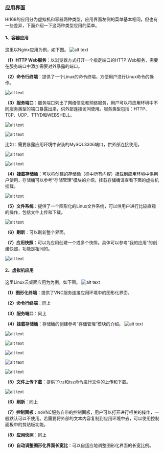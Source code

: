 ### 应用界面
Hi168的应用分为虚拟机和容器两种类型，应用界面左侧的菜单基本相同，但也有一些差异，下面介绍一下这两种类型应用的菜单。
#### 1、容器应用
这里以Nginx应用为例，如下图。
![alt text](./appcentor08.png)

**（1）HTTP Web服务**：以浏览器方式打开一个指定端口的HTTP Web服务，需要在服务端口中添加需要对外暴露的端口。

**（2）命令行终端**：提供了一个Linux的命令终端，方便用户进行Linux命令的操作。

![alt text](./appcentor10.png)

**（3）服务端口**：服务端口列出了网络信息和网络服务，用户可以将应用环境中不同服务类型的端口暴露出来，供外部连接访问使用。服务类型包括：HTTP、TCP、UDP、TTYD和WEBSHELL。

![alt text](./appcentor11.png)

![alt text](./appcentor12.png)

比如：需要暴露应用环境中安装的MySQL3306端口，供外部连接使用。

![alt text](./appcentor13.png)

![alt text](./appcentor14.png)

**（4）挂载存储桶**：可以将创建的存储桶（桶中所有内容）挂载到应用环境中供用户使用，存储桶可以参考“存储管理”模块的介绍。挂载存储桶请查看下面的虚拟机挂载。


![alt text](./appcentor15.png)

**（5）文件系统**：提供了一个图形化的Linux文件系统，可以供用户进行比较直观的操作，包括文件上传和下载。

![alt text](./appcentor16.png)

**（6）刷新**：可以刷新整个界面。

**（7）应用快照**：可以为应用创建一个或多个快照，具体可以参考“我的应用”的创建快照，功能是相同的。

![alt text](./appcentor17.png)

#### 2、虚拟机应用
这里Linux云桌面应用为为例，如下图。
![alt text](./appcentor09.png)

**（1）图形化终端**：提供了VNC服务连接应用环境中的图形化界面。

**（2）命令行终端**：同上

**（3）服务端口**：同上

**（4）挂载存储桶**：存储桶的创建参考“存储管理”模块的介绍。
![alt text](./appcentor19.png)

![alt text](./appcentor20.png)

![alt text](./appcentor21.png)

![alt text](./appcentor22.png)

![alt text](./appcentor23.png)

![alt text](./appcentor24.png)

**（5）文件上传下载**：提供了trz和tsz命令进行文件的上传和下载。

![alt text](./appcentor18.png)

**（6）刷新**：同上

**（7）控制面板**：noVNC服务自带的控制面板，用户可以打开进行相关的操作，一般默认可以不使用。若需要将外部的文本内容复制到应用环境中去，可以使用控制面板中的剪贴板功能。

**（8）应用快照**：同上

**（9）自动调整图形化界面长宽比**：可以自适应地调整图形化界面的长宽比例。
